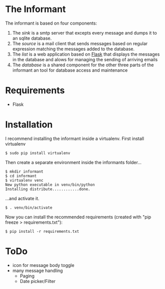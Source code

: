 # The Informant

The informant is based on four components:

1. The *sink* is a smtp server that excepts every message and dumps it to an sqlite database.
2. The *source* is a mail client that sends messages based on regular expression matching the 
   messages added to the database.
3. The *list* is a web application based on [Flask](http://flask.pocoo.org) that displays the 
   messages in the database and alows for managing the sending of arriving emails
4. The *database* is a shared component for the other three parts of the informant an tool for 
   database access and maintenance

# Requirements

* Flask

# Installation

I recommend installing the informant inside a virtualenv.
First install virtualenv

	$ sudo pip install virtualenv

Then create a separate environment inside the informants folder...

	$ mkdir informant
	$ cd informant
	$ virtualenv venc
	New python executable in venv/bin/python
	Installing distribute............done.

...and activate it.

	$ . venv/bin/activate

Now you can install the recommended requirements (created with "pip freeze > requirements.txt"):

	$ pip install -r requirements.txt

# ToDo

* icon for message body toggle
* many message handling
	* Paging
	* Date picker/Filter 



